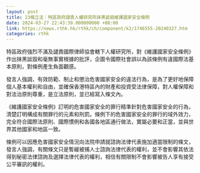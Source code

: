 ```yaml
---
layout: post
title: 23條立法｜特區政府譴責人權研究所抹黑詆毀維護國家安全條例
date: 2024-03-27 22:43:39.000000000 +08:00
link: https://news.rthk.hk/rthk/ch/component/k2/1746555-20240327.htm
categories: rthk
---
```


特區政府強烈不滿及譴責國際律師協會轄下人權研究所，對《維護國家安全條例》作出抹黑詆毀和毫無事實根據的批評，企圖令國際社會誤以為該條例有違國際法基本原則，對條例產生負面觀感。

發言人強調，有效防範、制止和懲治危害國家安全的違法行為，是為了更好地保障個人基本權利和自由，並確保香港特區內的財產和投資受法律保障，對人權保障和對法治原則尊重，是立法原則，並已經寫入條文內。

《維護國家安全條例》訂明的危害國家安全的罪行精準針對危害國家安全的行為，清楚訂明構成有關罪行的元素和刑罰。條例下的危害國家安全的罪行的域外效力，完全符合國際法原則、國際慣例和各國各地區通行做法，實屬必要和正當，並與世界其他國家和地區一致。

條例可以因應危害國家安全情況向法院申請就諮詢法律代表施加適當限制的條文，發言人強調，有關條文只是暫緩被捕人士諮詢法律代表的權利，並不會影響其依法得到秘密法律諮詢及選擇法律代表的權利，相信有關限制不會影響被告人享有接受公平審訊的權利。
